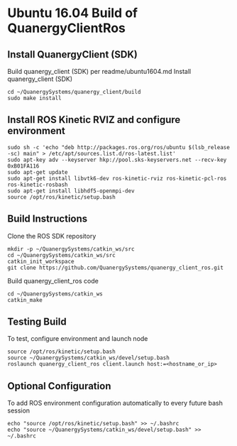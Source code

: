 # Ubuntu 16.04 Build of QuanergyClientRos

## Install QuanergyClient (SDK)

Build quanergy_client (SDK) per readme/ubuntu1604.md
Install quanergy_client (SDK)

```
cd ~/QuanergySystems/quanergy_client/build
sudo make install
```
## Install ROS Kinetic RVIZ and configure environment

```
sudo sh -c 'echo "deb http://packages.ros.org/ros/ubuntu $(lsb_release -sc) main" > /etc/apt/sources.list.d/ros-latest.list'
sudo apt-key adv --keyserver hkp://pool.sks-keyservers.net --recv-key 0xB01FA116
sudo apt-get update
sudo apt-get install libvtk6-dev ros-kinetic-rviz ros-kinetic-pcl-ros ros-kinetic-rosbash
sudo apt-get install libhdf5-openmpi-dev
source /opt/ros/kinetic/setup.bash
```
## Build Instructions
Clone the ROS SDK repository

```
mkdir -p ~/QuanergySystems/catkin_ws/src
cd ~/QuanergySystems/catkin_ws/src
catkin_init_workspace
git clone https://github.com/QuanergySystems/quanergy_client_ros.git
```
Build quanergy_client_ros code

```
cd ~/QuanergySystems/catkin_ws
catkin_make
```
## Testing Build
To test, configure environment and launch node

```
source /opt/ros/kinetic/setup.bash
source ~/QuanergySystems/catkin_ws/devel/setup.bash
roslaunch quanergy_client_ros client.launch host:=<hostname_or_ip>
```
## Optional Configuration
To add ROS environment configuration automatically to every future bash session
```
echo "source /opt/ros/kinetic/setup.bash" >> ~/.bashrc
echo "source ~/QuanergySystems/catkin_ws/devel/setup.bash" >> ~/.bashrc
```

